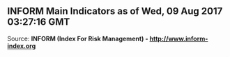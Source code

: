 ## INFORM Main Indicators as of Wed, 09 Aug 2017 03:27:16 GMT

Source: **INFORM (Index For Risk Management) - http://www.inform-index.org**